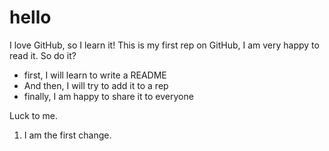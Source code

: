 # hello
I love GitHub, so I learn it!
This is my first rep on GitHub, I am very happy to read it.
So do it?
- first, I will learn to write a README
- And then, I will try to add it to a rep
- finally, I am happy to share it to everyone

Luck to me.

1. I am the first change.
